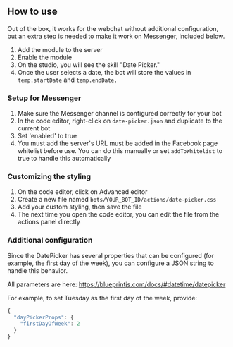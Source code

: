 ## How to use

Out of the box, it works for the webchat without additional configuration, but an extra step is needed to make it work on Messenger, included below.

1. Add the module to the server
2. Enable the module
3. On the studio, you will see the skill "Date Picker."
4. Once the user selects a date, the bot will store the values in `temp.startDate` and `temp.endDate.`

### Setup for Messenger

1. Make sure the Messenger channel is configured correctly for your bot
2. In the code editor, right-click on `date-picker.json` and duplicate to the current bot
3. Set 'enabled' to true
4. You must add the server's URL must be added in the Facebook page whitelist before use. You can do this manually or set `addToWhitelist` to true to handle this automatically

### Customizing the styling

1. On the code editor, click on Advanced editor
2. Create a new file named `bots/YOUR_BOT_ID/actions/date-picker.css`
3. Add your custom styling, then save the file
4. The next time you open the code editor, you can edit the file from the actions panel directly

### Additional configuration

Since the DatePicker has several properties that can be configured (for example, the first day of the week), you can configure a JSON string to handle this behavior.

All parameters are here: https://blueprintjs.com/docs/#datetime/datepicker

For example, to set Tuesday as the first day of the week, provide:

```js
{
  "dayPickerProps": {
    "firstDayOfWeek": 2
  }
}
```
